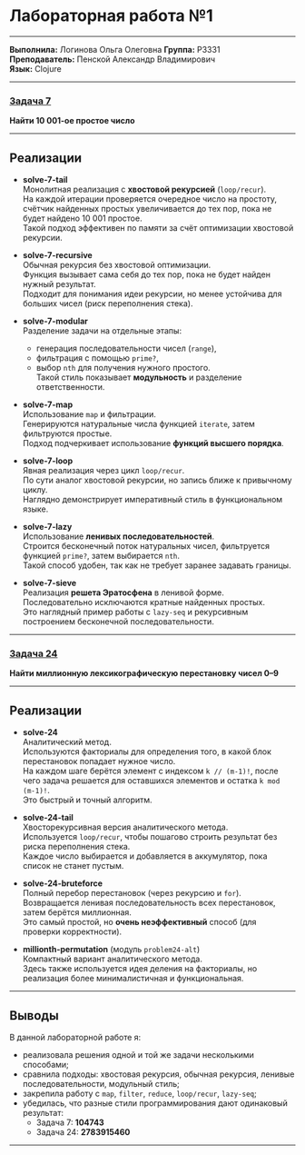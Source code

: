 # Лабораторная работа №1
---
**Выполнила:** Логинова Ольга Олеговна 
**Группа:** Р3331  
**Преподаватель:** Пенской Александр Владимирович  
**Язык:** Clojure

---

### [Задача 7](https://projecteuler.net/problem=7)  
**Найти 10 001-ое простое число**

---

## Реализации

- **solve-7-tail**  
  Монолитная реализация с **хвостовой рекурсией** (`loop/recur`).  
  На каждой итерации проверяется очередное число на простоту, счётчик найденных простых увеличивается до тех пор, пока не будет найдено 10 001 простое.  
  Такой подход эффективен по памяти за счёт оптимизации хвостовой рекурсии.

- **solve-7-recursive**  
  Обычная рекурсия без хвостовой оптимизации.  
  Функция вызывает сама себя до тех пор, пока не будет найден нужный результат.  
  Подходит для понимания идеи рекурсии, но менее устойчива для больших чисел (риск переполнения стека).

- **solve-7-modular**  
  Разделение задачи на отдельные этапы:
  - генерация последовательности чисел (`range`),
  - фильтрация с помощью `prime?`,
  - выбор `nth` для получения нужного простого.  
  Такой стиль показывает **модульность** и разделение ответственности.

- **solve-7-map**  
  Использование `map` и фильтрации.  
  Генерируются натуральные числа функцией `iterate`, затем фильтруются простые.  
  Подход подчеркивает использование **функций высшего порядка**.

- **solve-7-loop**  
  Явная реализация через цикл `loop/recur`.  
  По сути аналог хвостовой рекурсии, но запись ближе к привычному циклу.  
  Наглядно демонстрирует императивный стиль в функциональном языке.

- **solve-7-lazy**  
  Использование **ленивых последовательностей**.  
  Строится бесконечный поток натуральных чисел, фильтруется функцией `prime?`, затем выбирается `nth`.  
  Такой способ удобен, так как не требует заранее задавать границы.

- **solve-7-sieve**  
  Реализация **решета Эратосфена** в ленивой форме.  
  Последовательно исключаются кратные найденных простых.  
  Это наглядный пример работы с `lazy-seq` и рекурсивным построением бесконечной последовательности.

---

### [Задача 24](https://projecteuler.net/problem=24)  
**Найти миллионную лексикографическую перестановку чисел 0–9**

---

## Реализации

- **solve-24**  
  Аналитический метод.  
  Используются факториалы для определения того, в какой блок перестановок попадает нужное число.  
  На каждом шаге берётся элемент с индексом `k // (m-1)!`, после чего задача решается для оставшихся элементов и остатка `k mod (m-1)!`.  
  Это быстрый и точный алгоритм.

- **solve-24-tail**  
  Хвосторекурсивная версия аналитического метода.  
  Используется `loop/recur`, чтобы пошагово строить результат без риска переполнения стека.  
  Каждое число выбирается и добавляется в аккумулятор, пока список не станет пустым.

- **solve-24-bruteforce**  
  Полный перебор перестановок (через рекурсию и `for`).  
  Возвращается ленивая последовательность всех перестановок, затем берётся миллионная.  
  Это самый простой, но **очень неэффективный** способ (для проверки корректности).

- **millionth-permutation** (модуль `problem24-alt`)  
  Компактный вариант аналитического метода.  
  Здесь также используется идея деления на факториалы, но реализация более минималистичная и функциональная.  

---

## Выводы

В данной лабораторной работе я:

- реализовала решения одной и той же задачи несколькими способами;
- сравнила подходы: хвостовая рекурсия, обычная рекурсия, ленивые последовательности, модульный стиль;
- закрепила работу с `map`, `filter`, `reduce`, `loop/recur`, `lazy-seq`;
- убедилась, что разные стили программирования дают одинаковый результат:  
  - Задача 7: **104743**  
  - Задача 24: **2783915460**

---

